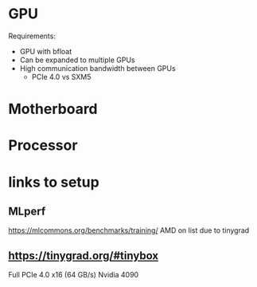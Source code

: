 # GPU
Requirements:
* GPU with bfloat
* Can be expanded to multiple GPUs
* High communication bandwidth between GPUs
  * PCIe 4.0 vs SXM5

# Motherboard


# Processor



# links to setup
## MLperf
https://mlcommons.org/benchmarks/training/
AMD on list due to tinygrad
## https://tinygrad.org/#tinybox
Full PCIe 4.0 x16 (64 GB/s)
Nvidia 4090

